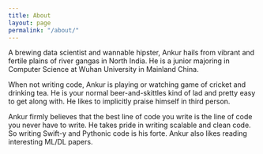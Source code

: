 ```yaml
---
title: About
layout: page
permalink: "/about/"
---
```


A brewing data scientist and wannable hipster, Ankur hails from vibrant and fertile plains of river gangas
in North India. He is a junior majoring in Computer Science at Wuhan University in Mainland China. 

When not writing code, Ankur is playing or watching game of cricket and drinking tea. He 
is your normal beer-and-skittles kind of lad and pretty easy to get along with. He likes to implicitly 
praise himself in third person.

Ankur firmly believes that the best line of code you write is the line of code you never have to write. He takes pride in writing scalable and clean code. So writing Swift-y and Pythonic code is his forte. Ankur also likes reading interesting ML/DL papers. 

